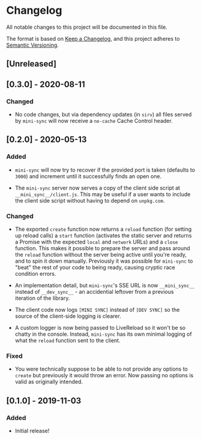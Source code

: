# Changelog

All notable changes to this project will be documented in this file.

The format is based on [Keep a Changelog](https://keepachangelog.com/en/1.0.0/),
and this project adheres to [Semantic Versioning](https://semver.org/spec/v2.0.0.html).

## [Unreleased]

## [0.3.0] - 2020-08-11

### Changed

- No code changes, but via dependency updates (in `sirv`) all files served by `mini-sync` will now receive a `no-cache` Cache Control header.

## [0.2.0] - 2020-05-13

### Added

- `mini-sync` will now try to recover if the provided port is taken (defaults to `3000`) and increment until it successfully finds an open one.

- The `mini-sync` server now serves a copy of the client side script at `__mini_sync__/client.js`. This may be useful if a user wants to include the client side script without having to depend on `unpkg.com`.

### Changed

- The exported `create` function now returns a `reload` function (for setting up reload calls) a `start` function (activates the static server and returns a Promise with the expected `local` and `network` URLs) and a `close` function. This makes it possible to prepare the server and pass around the `reload` function without the server being active until you're ready, and to spin it down manually. Previously it was possible for `mini-sync` to "beat" the rest of your code to being ready, causing cryptic race condition errors.

- An implementation detail, but `mini-sync`'s SSE URL is now `__mini_sync__` instead of `__dev_sync__` - an accidential leftover from a previous iteration of the library.

- The client code now logs `[MINI SYNC]` instead of `[DEV SYNC]` so the source of the client-side logging is clearer.

- A custom logger is now being passed to LiveReload so it won't be so chatty in the console. Instead, `mini-sync` has its own minimal logging of what the `reload` function sent to the client.

### Fixed

- You were technically suppose to be able to not provide any options to `create` but previously it would throw an error. Now passing no options is valid as originally intended.

## [0.1.0] - 2019-11-03

### Added

- Initial release!
